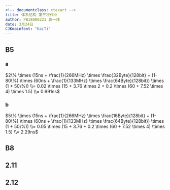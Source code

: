 ```yaml
---
<!-- documentclass: ctexart -->
title: 体系结构 第三次作业
author: PB18000221 袁一玮
date: 3月24日
CJKmainfont: "KaiTi"
---
```


## B5

### a

$2\% \times (15ns + \frac{1}{266MHz} \times \frac{32Byte}{128bit} + (1-80\%) \times (60ns + \frac{1}{133MHz} \times \frac{64Byte}{128bit}) \times (1 + 50\%)) \\= 0.02 \times (15 + 3.76 \times 2 + 0.2 \times (60 + 7.52 \times 4) \times 1.5) \\= 0.991ns$

### b

$5\% \times (15ns + \frac{1}{266MHz} \times \frac{16Byte}{128bit} + (1-80\%) \times (60ns + \frac{1}{133MHz} \times \frac{64Byte}{128bit}) \times (1 + 50\%)) \\= 0.05 \times (15 + 3.76 + 0.2 \times (60 + 7.52 \times 4) \times 1.5) \\= 2.29ns$

## B8

## 2.11

## 2.12
